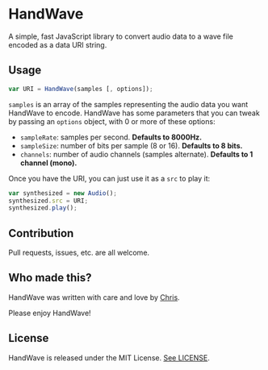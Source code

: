 HandWave
========

A simple, fast JavaScript library to convert audio data to a wave file encoded as a data URI string.

## Usage

```javascript
var URI = HandWave(samples [, options]);
```

`samples` is an array of the samples representing the audio data you want HandWave to encode. HandWave has some parameters that you can tweak by passing an `options` object, with 0 or more of these options:

* `sampleRate`: samples per second. **Defaults to 8000Hz.**
* `sampleSize`: number of bits per sample (8 or 16). **Defaults to 8 bits.**
* `channels`: number of audio channels (samples alternate). **Defaults to 1 channel (mono).**

Once you have the URI, you can just use it as a `src` to play it:

```javascript
var synthesized = new Audio();
synthesized.src = URI;
synthesized.play();
```

## Contribution

Pull requests, issues, etc. are all welcome.

## Who made this?

HandWave was written with care and love by [Chris](https://chrismatic.io/).

Please enjoy HandWave!

## License

HandWave is released under the MIT License. [See LICENSE](LICENSE).
